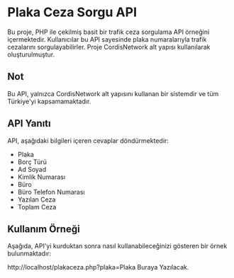 # Plaka Ceza Sorgu API

Bu proje, PHP ile çekilmiş basit bir trafik ceza sorgulama API örneğini içermektedir. Kullanıcılar bu API sayesinde plaka numaralarıyla trafik cezalarını sorgulayabilirler. Proje CordisNetwork alt yapısı kullanılarak oluşturulmuştur.

## Not

Bu API, yalnızca CordisNetwork alt yapısını kullanan bir sistemdir ve tüm Türkiye'yi kapsamamaktadır.

## API Yanıtı

API, aşağıdaki bilgileri içeren cevaplar döndürmektedir:

- Plaka
- Borç Türü
- Ad Soyad
- Kimlik Numarası
- Büro
- Büro Telefon Numarası
- Yazılan Ceza
- Toplam Ceza

## Kullanım Örneği 

Aşağıda, API'yi kurduktan sonra nasıl kullanabileceğinizi gösteren bir örnek bulunmaktadır:

http://localhost/plakaceza.php?plaka=Plaka Buraya Yazılacak.
